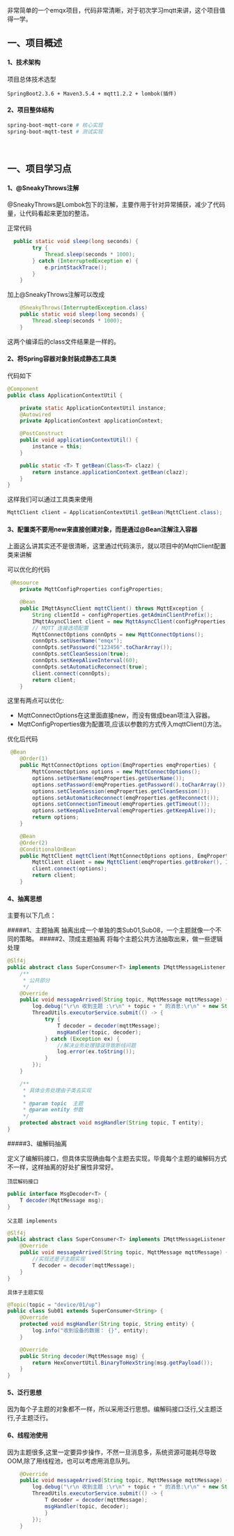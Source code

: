 非常简单的一个emqx项目，代码非常清晰，对于初次学习mqtt来讲，这个项目值得一学。

## 一、项目概述

#### 1、技术架构

项目总体技术选型

```
SpringBoot2.3.6 + Maven3.5.4 + mqtt1.2.2 + lombok(插件)
```
#### 2、项目整体结构

```makefile
spring-boot-mqtt-core # 核心实现
spring-boot-mqtt-test # 测试实现
```
<br>

## 一、项目学习点

#### 1、@SneakyThrows注解

@SneakyThrows是Lombok包下的注解，主要作用于针对异常捕获，减少了代码量，让代码看起来更加的整洁。

正常代码

```java
  public static void sleep(long seconds) {
        try {
            Thread.sleep(seconds * 1000);
        } catch (InterruptedException e) {
            e.printStackTrace();
        }
    }
```

加上@SneakyThrows注解可以改成

```java
    @SneakyThrows(InterruptedException.class)
    public static void sleep(long seconds) {
        Thread.sleep(seconds * 1000);
    }
```

这两个编译后的class文件结果是一样的。

#### 2、将Spring容器对象封装成静态工具类

代码如下

```java
@Component
public class ApplicationContextUtil {

    private static ApplicationContextUtil instance;
    @Autowired
    private ApplicationContext applicationContext;

    @PostConstruct
    public void applicationContextUtil() {
        instance = this;
    }

    public static <T> T getBean(Class<T> clazz) {
        return instance.applicationContext.getBean(clazz);
    }
}
```

这样我们可以通过工具类来使用

```java
MqttClient client = ApplicationContextUtil.getBean(MqttClient.class);
```

#### 3、配置类不要用new来直接创建对象，而是通过@Bean注解注入容器

上面这么讲其实还不是很清晰，这里通过代码演示，就以项目中的MqttClient配置类来讲解

可以优化的代码

```java
 @Resource
    private MqttConfigProperties configProperties;

    @Bean
    public IMqttAsyncClient mqttClient() throws MqttException {
        String clientId = configProperties.getAdminClientPrefix();
        IMqttAsyncClient client = new MqttAsyncClient(configProperties.getBrokerUrl(), clientId, new MemoryPersistence());
        // MQTT 连接选项配置
        MqttConnectOptions connOpts = new MqttConnectOptions();
        connOpts.setUserName("emqx");
        connOpts.setPassword("123456".toCharArray());
        connOpts.setCleanSession(true);
        connOpts.setKeepAliveInterval(60);
        connOpts.setAutomaticReconnect(true);
        client.connect(connOpts);
        return client;
    }
```

这里有两点可以优化:

- MqttConnectOptions在这里面直接new，而没有做成bean项注入容器。
- MqttConfigProperties做为配置项,应该以参数的方式传入mqttClient()方法。

优化后代码

```java
 @Bean
    @Order(1)
    public MqttConnectOptions option(EmqProperties emqProperties) {
        MqttConnectOptions options = new MqttConnectOptions();
        options.setUserName(emqProperties.getUserName());
        options.setPassword(emqProperties.getPassword().toCharArray());
        options.setCleanSession(emqProperties.getCleanSession());
        options.setAutomaticReconnect(emqProperties.getReconnect());
        options.setConnectionTimeout(emqProperties.getTimeout());
        options.setKeepAliveInterval(emqProperties.getKeepAlive());
        return options;
    }

    @Bean
    @Order(2)
    @ConditionalOnBean
    public MqttClient mqttClient(MqttConnectOptions options, EmqProperties emqProperties) throws Exception {
        MqttClient client = new MqttClient(emqProperties.getBroker(), Inet4Address.getLocalHost().getHostAddress() + ":" + port, new MemoryPersistence());
        client.connect(options);
        return client;
    }
```


#### 4、抽离思想

主要有以下几点：

#####1、主题抽离
抽离出成一个单独的类Sub01,Sub08，一个主题就像一个不同的策略。
#####2、顶成主题抽离
将每个主题公共方法抽取出来，做一些逻辑处理
```java
@Slf4j
public abstract class SuperConsumer<T> implements IMqttMessageListener, MsgDecoder<T> {
    /**
     * 公共部分
     */
    @Override
    public void messageArrived(String topic, MqttMessage mqttMessage) {
        log.debug("\r\n 收到主题 :\r\n" + topic + " 的消息:\r\n" + new String(mqttMessage.getPayload()));
        ThreadUtils.executorService.submit(() -> {
            try {
                T decoder = decoder(mqttMessage);
                msgHandler(topic, decoder);
            } catch (Exception ex) {
                //解决业务处理错误导致断线问题
                log.error(ex.toString());
            }
        });
    }

    /**
     * 具体业务处理由子类去实现
     *
     * @param topic  主题
     * @param entity 参数
     */
    protected abstract void msgHandler(String topic, T entity);
}
```

#####3、编解码抽离

定义了编解码接口，但具体实现确由每个主题去实现，毕竟每个主题的编解码方式不一样，这样抽离的好处扩展性非常好。

`顶层解码接口`

```java
public interface MsgDecoder<T> {
    T decoder(MqttMessage msg);
}
```

`父主题 implements`

```java
@Slf4j
public abstract class SuperConsumer<T> implements IMqttMessageListener, MsgDecoder<T> {
    @Override
    public void messageArrived(String topic, MqttMessage mqttMessage) {
        //实现还是子主题实现
        T decoder = decoder(mqttMessage);
    }
}
```

`具体子主题实现`

```java
@Topic(topic = "device/01/up")
public class Sub01 extends SuperConsumer<String> {
    @Override
    protected void msgHandler(String topic, String entity) {
        log.info("收到设备的数据： {}", entity);
    }

    @Override
    public String decoder(MqttMessage msg) {
        return HexConvertUtil.BinaryToHexString(msg.getPayload());
    }
}
```

#### 5、泛行思想<T>

因为每个子主题的对象都不一样，所以采用泛行思想。编解码接口泛行,父主题泛行,子主题泛行。

#### 6、线程池使用

因为主题很多,这里一定要异步操作，不然一旦消息多，系统资源可能耗尽导致OOM,除了用线程池，也可以考虑用消息队列。

```java
    @Override
    public void messageArrived(String topic, MqttMessage mqttMessage) {
        log.debug("\r\n 收到主题 :\r\n" + topic + " 的消息:\r\n" + new String(mqttMessage.getPayload()));
        ThreadUtils.executorService.submit(() -> {
            T decoder = decoder(mqttMessage);
            msgHandler(topic, decoder);
            }
        });
    }
```